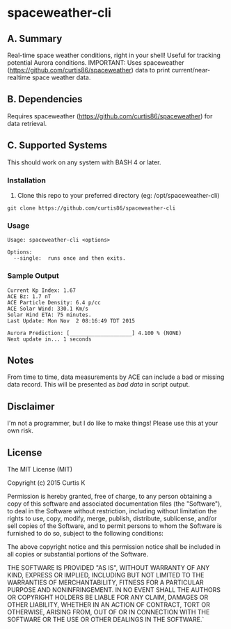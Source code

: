 # spaceweather-cli

## A. Summary

Real-time space weather conditions, right in your shell! Useful for tracking potential Aurora conditions.
IMPORTANT: Uses spaceweather (https://github.com/curtis86/spaceweather) data to print current/near-realtime space weather data.

## B. Dependencies

Requires spaceweather (https://github.com/curtis86/spaceweather) for data retrieval.

## C. Supported Systems

This should work on any system with BASH 4 or later.

### Installation

1. Clone this repo to your preferred directory (eg: /opt/spaceweather-cli)

  `git clone https://github.com/curtis86/spaceweather-cli`

### Usage

```
Usage: spaceweather-cli <options>

Options:
  --single:  runs once and then exits.
```

### Sample Output

```
Current Kp Index: 1.67
ACE Bz: 1.7 nT
ACE Particle Density: 6.4 p/cc
ACE Solar Wind: 330.1 Km/s
Solar Wind ETA: 75 minutes.
Last Update: Mon Nov  2 08:16:49 TDT 2015

Aurora Prediction: [____________________] 4.100 % (NONE)
Next update in... 1 seconds
```

## Notes

From time to time, data measurements by ACE can include a bad or missing data record. This will be presented as *bad data* in script output.

## Disclaimer

I'm not a programmer, but I do like to make things! Please use this at your own risk.

## License

The MIT License (MIT)

Copyright (c) 2015 Curtis K

Permission is hereby granted, free of charge, to any person obtaining a copy of this software and associated documentation files (the "Software"), to deal in the Software without restriction, including without limitation the rights to use, copy, modify, merge, publish, distribute, sublicense, and/or sell copies of the Software, and to permit persons to whom the Software is furnished to do so, subject to the following conditions:

The above copyright notice and this permission notice shall be included in all copies or substantial portions of the Software.

THE SOFTWARE IS PROVIDED "AS IS", WITHOUT WARRANTY OF ANY KIND, EXPRESS OR IMPLIED, INCLUDING BUT NOT LIMITED TO THE WARRANTIES OF MERCHANTABILITY, FITNESS FOR A PARTICULAR PURPOSE AND NONINFRINGEMENT. IN NO EVENT SHALL THE AUTHORS OR COPYRIGHT HOLDERS BE LIABLE FOR ANY CLAIM, DAMAGES OR OTHER LIABILITY, WHETHER IN AN ACTION OF CONTRACT, TORT OR OTHERWISE, ARISING FROM, OUT OF OR IN CONNECTION WITH THE SOFTWARE OR THE USE OR OTHER DEALINGS IN THE SOFTWARE.`
